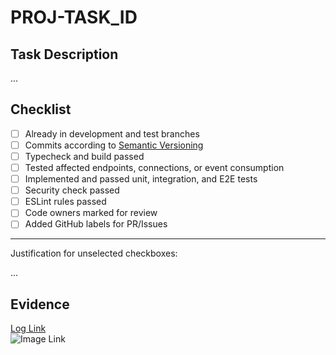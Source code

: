 # PROJ-TASK_ID

## Task Description

...

## Checklist

- [ ] Already in development and test branches
- [ ] Commits according to [Semantic Versioning](https://semver.org/spec/v2.0.0.html)
- [ ] Typecheck and build passed
- [ ] Tested affected endpoints, connections, or event consumption
- [ ] Implemented and passed unit, integration, and E2E tests
- [ ] Security check passed
- [ ] ESLint rules passed
- [ ] Code owners marked for review
- [ ] Added GitHub labels for PR/Issues

___

Justification for unselected checkboxes:

...

## Evidence

[Log Link](https://google.com)  
![Image Link](https://google.com)  
